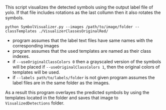This script visualizes the detected symbols using the output label file of yolo. If that file includes rotations as the last collumn then it also rotates the symbols.
```
python SymbolVisualizer.py --images /path/to/image/folder --classTemplates ./VisualizerClassesOriginalRed/
```

- program assumes that the label text files have same names with the corresponding images
- program assumes that the used templates are named as their class indexes.
- if ```--useOriginalClassColors 0``` then a grayscaled version of the symbols will be placed if ```--useOriginalClassColors 1```, then the original colors of templates will be used.
- if ```--labels path/to/labels/folder``` is not given program assumes the label files are in the same folder as the images.

As a result this program overlayes the predicted symbols by using the templates located in the folder and saves that image to ```VisualizedDetections``` folder.



